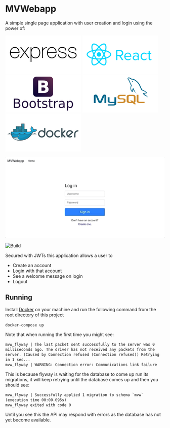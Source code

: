 # MVWebapp

A simple single page application with user creation and login using the power of:

![Express](img/expressjs-ar21.svg)
![React](img/reactjs-ar21.svg)
![Bootstrap](img/getbootstrap-ar21.svg)
![Mysql](img/mysql-ar21.svg)
![Docker](img/docker-ar21.svg)

![Demo](img/mvw.gif)

![Build](https://travis-ci.org/mattfowler/MVWebapp.svg?branch=master)

Secured with JWTs this application allows a user to
* Create an account
* Login with that account
* See a welcome message on login
* Logout



## Running

Install [Docker](https://www.docker.com/get-started) on your machine and run the following command from the root directory of this project

`docker-compose up`

Note that when running the first time you might see:

```
mvw_flyway | The last packet sent successfully to the server was 0 milliseconds ago. The driver has not received any packets from the server. (Caused by Connection refused (Connection refused)) Retrying in 1 sec...
mvw_flyway | WARNING: Connection error: Communications link failure
```

This is because flyway is waiting for the database to come up run its migrations, it will keep retrying until the database comes up and then you should see:

```
mvw_flyway | Successfully applied 1 migration to schema `mvw` (execution time 00:00.095s)
mvw_flyway exited with code 0
```

Until you see this the API may respond with errors as the database has not yet become available.